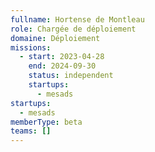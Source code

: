 ```yaml
---
fullname: Hortense de Montleau
role: Chargée de déploiement
domaine: Déploiement
missions:
  - start: 2023-04-28
    end: 2024-09-30
    status: independent
    startups:
      - mesads
startups:
  - mesads
memberType: beta
teams: []
---
```

